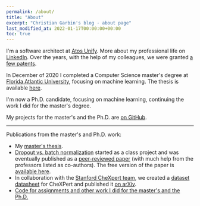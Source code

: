 ```yaml
---
permalink: /about/
title: "About"
excerpt: "Christian Garbin's blog - about page"
last_modified_at: 2022-01-17T00:00:00+00:00
toc: true
---
```


I'm a software architect at [Atos Unify](https://unify.com/en/). More about my professional life on
[LinkedIn](https://www.linkedin.com/in/christiangarbin/). Over the years, with the help of my colleagues, we were granted
[a few patents](https://scholar.google.com/citations?user=q1ZmDvYAAAAJ&hl=en).

In December of 2020 I completed a Computer Science master's degree at [Florida Atlantic University](https://www.fau.edu/),
focusing on machine learning. The thesis is available [here](https://fau.digital.flvc.org/islandora/object/fau%3A64688).

I'm now a Ph.D. candidate, focusing on machine learning, continuing the work I did for the master's degree.

My projects for the master's and the Ph.D. are [on GitHub](https://github.com/fau-masters-collected-works-cgarbin).

---

Publications from the master's and Ph.D. work:

- My [master's thesis](https://fau.digital.flvc.org/islandora/object/fau%3A64688).
- [Dropout vs. batch normalization](https://github.com/fau-masters-collected-works-cgarbin/cap6619-deep-learning-term-project)
started as a class project and was eventually published as a [peer-reviewed paper](https://link.springer.com/article/10.1007/s11042-019-08453-9)
(with much help from the professors listed as co-authors). The free version of the paper is [available here](https://drive.google.com/file/d/1PyRUgSXqpl_OvJkWrR4HCWLDaEexzWd9/view).
- In collaboration with the [Stanford CheXpert team](https://stanfordmlgroup.github.io/competitions/chexpert/), we created a [dataset datasheet](https://arxiv.org/abs/1803.09010) for CheXPert and published it [on arXiv](https://arxiv.org/abs/2105.03020).
- [Code for assignments and other work I did for the master's and the Ph.D.](https://github.com/fau-masters-collected-works-cgarbin)
